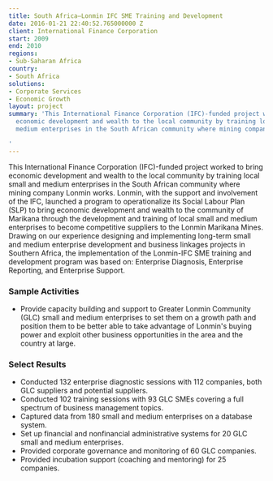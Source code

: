 ```yaml
---
title: South Africa—Lonmin IFC SME Training and Development
date: 2016-01-21 22:40:52.765000000 Z
client: International Finance Corporation
start: 2009
end: 2010
regions:
- Sub-Saharan Africa
country:
- South Africa
solutions:
- Corporate Services
- Economic Growth
layout: project
summary: 'This International Finance Corporation (IFC)-funded project worked to bring
  economic development and wealth to the local community by training local small and
  medium enterprises in the South African community where mining company Lonmin works.

'
---
```


This International Finance Corporation (IFC)-funded project worked to bring economic development and wealth to the local community by training local small and medium enterprises in the South African community where mining company Lonmin works. Lonmin, with the support and involvement of the IFC, launched a program to operationalize its Social Labour Plan (SLP) to bring economic development and wealth to the community of Marikana through the development and training of local small and medium enterprises to become competitive suppliers to the Lonmin Marikana Mines. Drawing on our experience designing and implementing long-term small and medium enterprise development and business linkages projects in Southern Africa, the implementation of the Lonmin-IFC SME training and development program was based on: Enterprise Diagnosis, Enterprise Reporting, and Enterprise Support.

###  Sample Activities

* Provide capacity building and support to Greater Lonmin Community (GLC) small and medium enterprises to set them on a growth path and position them to be better able to take advantage of Lonmin's buying power and exploit other business opportunities in the area and the country at large.

###  Select Results

* Conducted 132 enterprise diagnostic sessions with 112 companies, both GLC suppliers and potential suppliers.
* Conducted 102 training sessions with 93 GLC SMEs covering a full spectrum of business management topics.
* Captured data from 180 small and medium enterprises on a database system.
* Set up financial and nonfinancial administrative systems for 20 GLC small and medium enterprises.
* Provided corporate governance and monitoring of 60 GLC companies.
* Provided incubation support (coaching and mentoring) for 25 companies.
